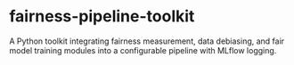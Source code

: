 # fairness-pipeline-toolkit
A Python toolkit integrating fairness measurement, data debiasing, and fair model training modules into a configurable pipeline with MLflow logging.
